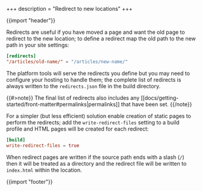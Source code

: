 +++
description = "Redirect to new locations"
+++

{{import "header"}}

Redirects are useful if you have moved a page and want the old page to redirect to the new location; to define a redirect map the old path to the new path in your site settings:

```toml
[redirects]
"/articles/old-name/" = "/articles/new-name/"
```

The platform tools will serve the redirects you define but you may need to configure your hosting to handle them; the complete list of redirects is always written to the `redirects.json` file in the build directory.

{{#>note}}
The final list of redirects also includes any [[docs/getting-started/front-matter#permalinks|permalinks]] that have been set.
{{/note}}

For a simpler (but less efficient) solution enable creation of static pages to perform the redirects; add the `write-redirect-files` setting to a build profile and HTML pages will be created for each redirect:

```toml
[build]
write-redirect-files = true
```

When redirect pages are written if the source path ends with a slash (`/`) then it will be treated as a directory and the redirect file will be written to `index.html` within the location.

{{import "footer"}}
